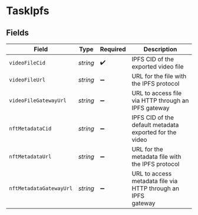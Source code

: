 # TaskIpfs


## Fields

| Field                                                         | Type                                                          | Required                                                      | Description                                                   |
| ------------------------------------------------------------- | ------------------------------------------------------------- | ------------------------------------------------------------- | ------------------------------------------------------------- |
| `videoFileCid`                                                | *string*                                                      | :heavy_check_mark:                                            | IPFS CID of the exported video file                           |
| `videoFileUrl`                                                | *string*                                                      | :heavy_minus_sign:                                            | URL for the file with the IPFS protocol                       |
| `videoFileGatewayUrl`                                         | *string*                                                      | :heavy_minus_sign:                                            | URL to access file via HTTP through an IPFS gateway           |
| `nftMetadataCid`                                              | *string*                                                      | :heavy_minus_sign:                                            | IPFS CID of the default metadata exported for the video       |
| `nftMetadataUrl`                                              | *string*                                                      | :heavy_minus_sign:                                            | URL for the metadata file with the IPFS protocol              |
| `nftMetadataGatewayUrl`                                       | *string*                                                      | :heavy_minus_sign:                                            | URL to access metadata file via HTTP through an IPFS<br/>gateway<br/> |